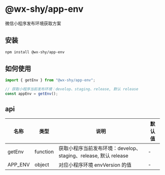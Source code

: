 # @wx-shy/app-env

微信小程序发布环境获取方案

## 安装

```sh
npm install @wx-shy/app-env
```

## 如何使用

```js
import { getEnv } from "@wx-shy/app-env";

// 获取小程序当前发布环境：develop、staging、release, 默认 release
const appEnv = getEnv();
```

## api

<table>
<thead>
    <th>名称</th>
    <th>类型</th>
    <th>说明</th>
    <th>默认值</th>
</thead>

<tbody>
    <tr>
        <td>getEnv</td>
        <td>function</td>
        <td>获取小程序当前发布环境：develop、staging、release, 默认 release</td>
        <td>-</td>
    </tr>
    <tr>
        <td>APP_ENV</td>
        <td>object</td>
        <td>对应小程序环境 envVersion 的值</td>
        <td>-</td>
    </tr>
</tbody>
</table>
